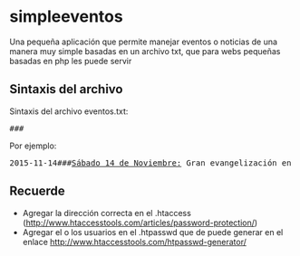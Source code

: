 # simpleeventos
Una pequeña aplicación que permite manejar eventos o noticias de una manera muy simple basadas en un archivo txt, que para webs pequeñas basadas en php les puede servir

Sintaxis del archivo
--------------
Sintaxis del archivo eventos.txt:

<pre><fecha de validez>###<Evento></pre>

Por ejemplo:

<pre>2015-11-14###<u>Sábado 14 de Noviembre:</u> Gran evangelización en Monte Bello desde las 8 AM.</pre>

Recuerde
--------------
- Agregar la dirección correcta en el .htaccess (http://www.htaccesstools.com/articles/password-protection/)
- Agregar el o los usuarios en el .htpasswd que de puede generar en el enlace http://www.htaccesstools.com/htpasswd-generator/

